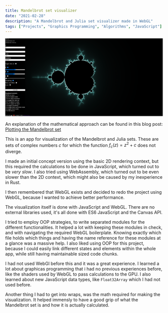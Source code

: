 ```yaml
---
title: Mandelbrot set visualizer
date: "2021-02-28"
description: "A Mandelbrot and Julia set visualizer made in WebGL"
tags: ["Projects", "Graphics Programming", "Algorithms", "JavaScript"]
---
```


<a href="https://github.com/Larqqa/mandelbrot-visualization" class="icon">
  <i class="fab fa-github"></i>
</a>
<a href="https://larqqa.github.io/mandelbrot-visualization/" class="icon">
  <i class="fas fa-laptop"></i>
</a>

![Mandelbrot](./Mandelbrot.png)

An explanation of the mathematical approach can be found in this blog post: [Plotting the Mandelbrot set](https://larqqa.github.io/blog/ideas/plotting-the-mandelbrot-set/)

This is an app for visualization of the Mandelbrot and Julia sets. These are sets of complex numbers $c$ for which the function $f_c(z)=z^2 + c$ does not diverge.

I made an initial concept version using the basic 2D rendering context, but this required the calculations to be done in JavaScript, which turned out to be *very slow*. I also tried using
WebAssembly, which turned out to be even slower than the 2D context, which might also be caused by my inexperience in Rust.

I then remembered that WebGL exists and decided to redo the project using WebGL, because I wanted to achieve better performance.

The visualization itself is done with JavaScript and WebGL. There are no external libraries used, it's all done with ES6 JavaScript and the Canvas API.

I tried to employ OOP strategies, to write separated modules for the different functionalities. It helped a lot with keeping these modules in check, and with navigating the required WebGL boilerplate. Knowing exactly which file holds which things and having the name reference for these modules at a glance was a massive help. I also liked using OOP for this project, because I could easily link different states and elements within the whole app, while still having maintainable sized code chunks.

I had not used WebGl before this and it was a great experience. I learned a lot about graphicas programming that i had no previous experiences before, like the shaders used by WebGL to pass calculations to the GPU. I also learned about new JavaScript data types, like `Float32Array` which I had not used before.

Another thing I had to get into wraps, was the math required for making the visualization. It helped immensly to have a good grip of what the Mandelbrot set is and how it is actually calculated.

